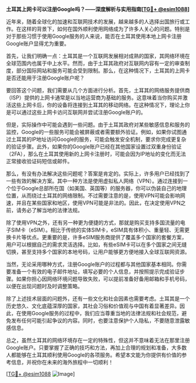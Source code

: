 **土耳其上网卡可以注册Google吗？——深度解析与实用指南[[TG💪+ @esim1088](https://t.me/s/esim1088)]**

近年来，随着全球化的加速和互联网技术的发展，越来越多的人选择出国旅行或工作。在这样的背景下，如何在国外顺利使用网络成为了许多人关心的问题。特别是对于那些习惯于使用Google服务的人来说，能否在土耳其使用本地上网卡注册Google账户显得尤为重要。

首先，让我们明确一点：土耳其是一个互联网发展相对成熟的国家，其网络环境在全球范围内也属于中上水平。然而，由于土耳其政府对互联网内容有一定的审查制度，部分国际网站和服务可能会受到限制。那么，在这种情况下，土耳其的上网卡是否还能用于注册Google账户呢？

要回答这个问题，我们需要从几个方面进行分析。首先，土耳其的网络服务提供商（ISP）提供的上网卡通常是以当地运营商为基础的服务。这意味着当你购买并激活这些上网卡后，你的设备将连接到土耳其的移动网络。在这种情况下，理论上你是可以通过这些上网卡访问互联网并尝试注册Google账户的。

但是，实际操作中可能会遇到一些问题。由于土耳其政府对某些敏感信息和服务的监控，Google的一些服务可能会被屏蔽或者需要额外验证。例如，如果你试图通过土耳其的IP地址访问Google的服务，可能会触发安全机制，要求你完成更复杂的验证步骤。此外，如果你的Google账户已经在其他国家设置过双重身份验证（2FA），那么在土耳其使用新的上网卡注册时，可能会因为IP地址的变化而无法正常接收验证码短信或邮件。

那么，有没有办法解决这些问题呢？答案是肯定的。实际上，许多用户已经找到了一些有效的解决方案。其中一种方法是使用虚拟私人网络（VPN）。通过连接到一个位于Google总部所在国（如美国、英国等）的服务器，你可以伪装自己的地理位置，从而绕过土耳其的网络限制。不过需要注意的是，使用VPN可能会影响网速，并且在某些国家和地区，使用VPN可能是非法的。因此，在决定使用VPN之前，请务必了解当地的法律法规。

除了使用VPN之外，还有另一种更为便捷的方式，那就是购买支持多国流量的电子SIM卡（eSIM）。相比于传统的实体SIM卡，eSIM具有体积小、重量轻、无需更换卡片等优点。更重要的是，许多eSIM服务商提供了覆盖多个国家的套餐方案，用户可以根据自己的需求灵活选择。比如，有些eSIM卡可以在多个国家之间无缝切换，甚至支持多个国家的本地号码，让用户能够更方便地接入全球互联网资源。

当然，无论采用哪种方式，注册Google账户的过程都与其他国家基本相同。你需要准备一个有效的电子邮件地址，填写必要的个人信息，并按照提示完成验证步骤。如果你担心因网络环境问题导致失败，可以提前准备好备用邮箱和手机号码，以便在出现问题时及时调整策略。

除了上述技术层面的问题外，还有一些文化和社会因素也需要考虑。土耳其是一个历史悠久、文化底蕴深厚的国家，其社会习俗和价值观与中国有着显著差异。因此，在使用Google服务的过程中，我们应当尊重当地的法律法规和社会规范，避免发布任何可能引起争议的内容。同时，也要注意保护个人隐私，不要随意泄露敏感信息。

总之，虽然土耳其的网络环境存在一定的特殊性，但这并不意味着无法在那里注册Google账户。只要掌握了正确的技巧和方法，再加上合理的规划和准备，大多数人都能够在土耳其顺利使用Google的各项服务。希望本文能为你提供有价值的参考信息，并祝你在未来的海外旅程中一切顺利！

[[TG💪+ @esim1088](https://t.me/s/esim1088) ![Image](https://i.postimg.cc/4NQfJmqS/Snipaste-2025-05-13-00-14-12.png)]